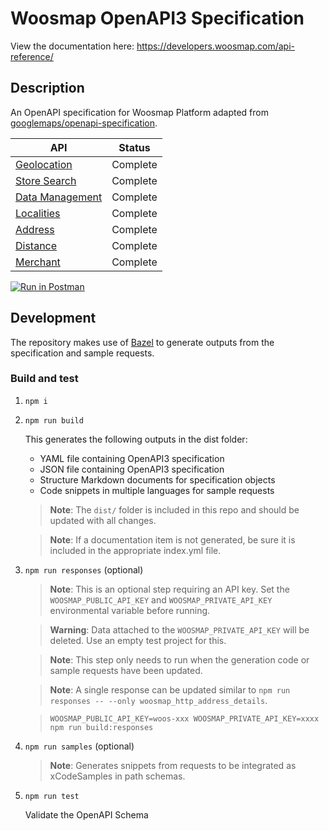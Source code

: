 # Woosmap OpenAPI3 Specification

View the documentation here:
<https://developers.woosmap.com/api-reference/>

## Description

An OpenAPI specification for Woosmap Platform adapted from [googlemaps/openapi-specification](https://github.com/googlemaps/openapi-specification).

| API                | Status       |
| ------------------ | ------------ |
| [Geolocation](https://developers.woosmap.com/products/geolocation-api/location/)        | Complete  |
| [Store Search](https://developers.woosmap.com/products/search-api/get-started/)         | Complete  |
| [Data Management](https://developers.woosmap.com/products/data-api/get-started/)        | Complete  |
| [Localities](https://developers.woosmap.com/products/localities/get-started/)           | Complete  |
| [Address](https://developers.woosmap.com/products/address-api/get-started/)             | Complete  |
| [Distance](https://developers.woosmap.com/products/distance-api/get-started/)           | Complete  |
| [Merchant](https://developers.woosmap.com/products/merchant-api/get-started/)           | Complete  |



[![Run in Postman](https://run.pstmn.io/button.svg)](https://god.gw.postman.com/run-collection/18437534-dad12f37-6d84-42d1-9889-2f529aee0ab9?action=collection%2Ffork&collection-url=entityId%3D18437534-dad12f37-6d84-42d1-9889-2f529aee0ab9%26entityType%3Dcollection%26workspaceId%3Dwoosmap-public)


## Development

The repository makes use of [Bazel](https://bazel.build/) to generate outputs from the specification and sample requests.

### Build and test

1. `npm i`
2. `npm run build`

    This generates the following outputs in the dist folder:

    - YAML file containing OpenAPI3 specification
    - JSON file containing OpenAPI3 specification
    - Structure Markdown documents for specification objects
    - Code snippets in multiple languages for sample requests

    > **Note**: The `dist/` folder is included in this repo and should be updated with all changes.

    > **Note**: If a documentation item is not generated, be sure it is included
    in the appropriate index.yml file.

3. `npm run responses` (optional)
    > **Note**: This is an optional step requiring an API key. Set the `WOOSMAP_PUBLIC_API_KEY` and `WOOSMAP_PRIVATE_API_KEY` environmental variable before running.

    > **Warning**: Data attached to the `WOOSMAP_PRIVATE_API_KEY` will be deleted. Use an empty test project for this.
    
    > **Note**: This step only needs to run when the generation code or sample requests have been updated.

    > **Note**: A single response can be updated similar to `npm run responses -- --only woosmap_http_address_details`. 

    > `WOOSMAP_PUBLIC_API_KEY=woos-xxx WOOSMAP_PRIVATE_API_KEY=xxxx npm run build:responses`

5. `npm run samples` (optional)

    > **Note**: Generates snippets from requests to be integrated as xCodeSamples in path schemas.


4. `npm run test`
   
    Validate the OpenAPI Schema
